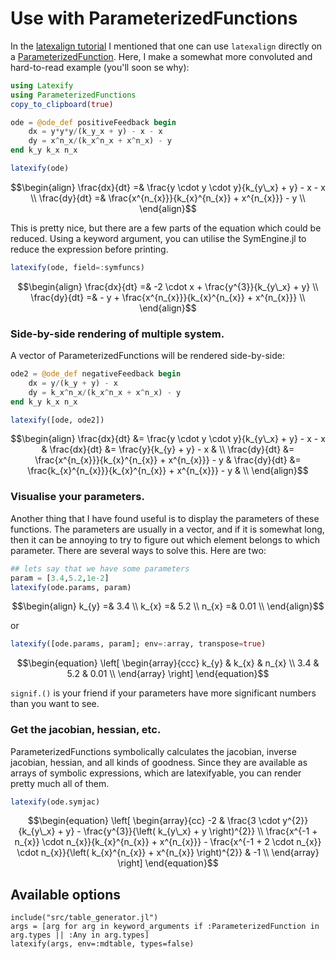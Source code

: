 # Use with ParameterizedFunctions

In the [latexalign tutorial](tutorials/latexalign) I mentioned that one can use `latexalign` directly on a [ParameterizedFunction](http://docs.juliadiffeq.org/stable/analysis/parameterized_functions.html#Function-Definition-Macros-1).
Here, I make a somewhat more convoluted and hard-to-read example (you'll soon se why):

```julia
using Latexify
using ParameterizedFunctions
copy_to_clipboard(true)

ode = @ode_def positiveFeedback begin
    dx = y*y*y/(k_y_x + y) - x - x
    dy = x^n_x/(k_x^n_x + x^n_x) - y
end k_y k_x n_x

latexify(ode)
```

```math
\begin{align}
\frac{dx}{dt} =& \frac{y \cdot y \cdot y}{k_{y\_x} + y} - x - x \\
\frac{dy}{dt} =& \frac{x^{n_{x}}}{k_{x}^{n_{x}} + x^{n_{x}}} - y \\
\end{align}
```

This is pretty nice, but there are a few parts of the equation which could be reduced.
Using a keyword argument, you can utilise the SymEngine.jl to reduce the expression before printing.

```julia
latexify(ode, field=:symfuncs)
```
```math
\begin{align}
\frac{dx}{dt} =& -2 \cdot x + \frac{y^{3}}{k_{y\_x} + y} \\
\frac{dy}{dt} =&  - y + \frac{x^{n_{x}}}{k_{x}^{n_{x}} + x^{n_{x}}} \\
\end{align}
```

### Side-by-side rendering of multiple system.

A vector of ParameterizedFunctions will be rendered side-by-side:

```julia
ode2 = @ode_def negativeFeedback begin
    dx = y/(k_y + y) - x
    dy = k_x^n_x/(k_x^n_x + x^n_x) - y
end k_y k_x n_x

latexify([ode, ode2])
```
```math
\begin{align}
\frac{dx}{dt}  &=  \frac{y \cdot y \cdot y}{k_{y\_x} + y} - x - x  &  \frac{dx}{dt}  &=  \frac{y}{k_{y} + y} - x  &  \\
\frac{dy}{dt}  &=  \frac{x^{n_{x}}}{k_{x}^{n_{x}} + x^{n_{x}}} - y  &  \frac{dy}{dt}  &=  \frac{k_{x}^{n_{x}}}{k_{x}^{n_{x}} + x^{n_{x}}} - y  &  \\
\end{align}
```

### Visualise your parameters.

Another thing that I have found useful is to display the parameters of these functions. The parameters are usually in a vector, and if it is somewhat long, then it can be annoying to try to figure out which element belongs to which parameter. There are several ways to solve this. Here are two:
```julia
## lets say that we have some parameters
param = [3.4,5.2,1e-2]
latexify(ode.params, param)
```
```math
\begin{align}
k_{y} =& 3.4 \\
k_{x} =& 5.2 \\
n_{x} =& 0.01 \\
\end{align}
```

or

```julia
latexify([ode.params, param]; env=:array, transpose=true)
```
```math
\begin{equation}
\left[
\begin{array}{ccc}
k_{y} & k_{x} & n_{x} \\
3.4 & 5.2 & 0.01 \\
\end{array}
\right]
\end{equation}
```

`signif.()` is your friend if your parameters have more significant numbers than you want to see.

### Get the jacobian, hessian, etc.

ParameterizedFunctions symbolically calculates the jacobian, inverse jacobian, hessian, and all kinds of goodness. Since they are available as arrays of symbolic expressions, which are latexifyable, you can render pretty much all of them.

```julia
latexify(ode.symjac)
```
```math
\begin{equation}
\left[
\begin{array}{cc}
-2 & \frac{3 \cdot y^{2}}{k_{y\_x} + y} - \frac{y^{3}}{\left( k_{y\_x} + y \right)^{2}} \\
\frac{x^{-1 + n_{x}} \cdot n_{x}}{k_{x}^{n_{x}} + x^{n_{x}}} - \frac{x^{-1 + 2 \cdot n_{x}} \cdot n_{x}}{\left( k_{x}^{n_{x}} + x^{n_{x}} \right)^{2}} & -1 \\
\end{array}
\right]
\end{equation}
```

## Available options
```@eval
include("src/table_generator.jl")
args = [arg for arg in keyword_arguments if :ParameterizedFunction in arg.types || :Any in arg.types]
latexify(args, env=:mdtable, types=false)
```

